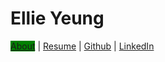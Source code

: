# Ellie Yeung

<span style="background-color:green">[About](about.md)</span> | [Resume](Ellie_Yeung_Resume.pdf) | [Github] | [LinkedIn]

   [home]: <https://ellieyeung.me>
   [github]: <https://github.com/yelleagle/>
   [linkedin]: <https://www.linkedin.com/in/ellieyeung>
